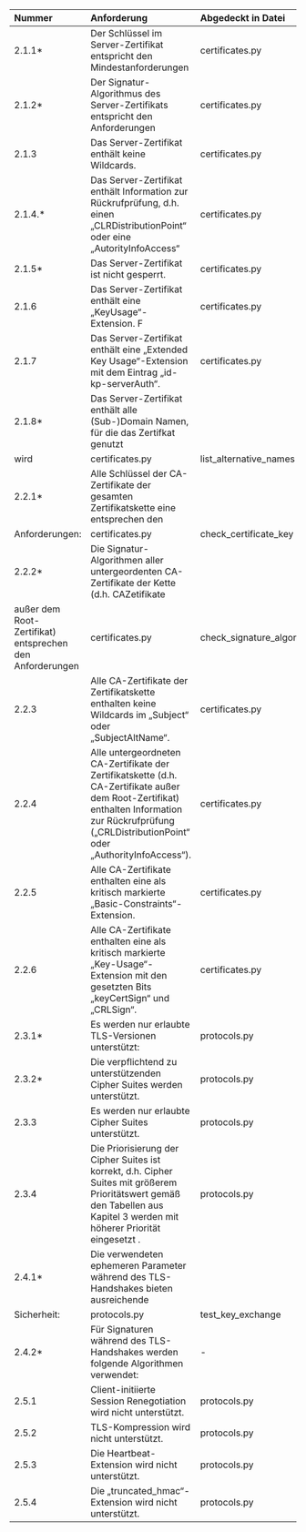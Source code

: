| Nummer                                                   | Anforderung                                                                                                                                                                                            | Abgedeckt in Datei        | Abdeckt in Funktion                    | Anmerkung                                                                                    |
|:---------------------------------------------------------|:-------------------------------------------------------------------------------------------------------------------------------------------------------------------------------------------------------|:--------------------------|:---------------------------------------|:---------------------------------------------------------------------------------------------|
| 2.1.1*                                                   | Der Schlüssel im Server-Zertifikat entspricht den Mindestanforderungen                                                                                                                                 | certificates.py           | check_certificate_key                  |                                                                                              |
| 2.1.2*                                                   | Der Signatur-Algorithmus des Server-Zertifikats entspricht den Anforderungen                                                                                                                           | certificates.py           | check_signature_algorithm              |                                                                                              |
| 2.1.3                                                    | Das Server-Zertifikat enthält keine Wildcards.                                                                                                                                                         | certificates.py           | check_for_wildcards                    |                                                                                              |
| 2.1.4.*                                                  | Das Server-Zertifikat enthält Information zur Rückrufprüfung, d.h. einen „CLRDistributionPoint“ oder eine „AutorityInfoAccess“                                                                         | certificates.py           | check_cert_for_crl, check_cert_for_aia |                                                                                              |
| 2.1.5*                                                   | Das Server-Zertifikat ist nicht gesperrt.                                                                                                                                                              | certificates.py           | check_cert_for_revocation              |                                                                                              |
| 2.1.6                                                    | Das Server-Zertifikat enthält eine „KeyUsage“-Extension. F                                                                                                                                             | certificates.py           | check_cert_for_keyusage                |                                                                                              |
| 2.1.7                                                    | Das Server-Zertifikat enthält eine „Extended Key Usage“-Extension mit dem Eintrag „id-kp-serverAuth“.                                                                                                  | certificates.py           | check_cert_for_extended_keyusage       |                                                                                              |
| 2.1.8*                                                   | Das Server-Zertifikat enthält alle (Sub-)Domain Namen, für die das Zertifkat genutzt                                                                                                                   |                           |                                        |                                                                                              |
| wird                                                     | certificates.py                                                                                                                                                                                        | list_alternative_names    |                                        |                                                                                              |
| 2.2.1*                                                   | Alle Schlüssel der CA-Zertifikate der gesamten Zertifikatskette eine entsprechen den                                                                                                                   |                           |                                        |                                                                                              |
| Anforderungen:                                           | certificates.py                                                                                                                                                                                        | check_certificate_key     |                                        |                                                                                              |
| 2.2.2*                                                   | Die Signatur-Algorithmen aller untergeordenten CA-Zertifikate der Kette (d.h. CAZetifikate                                                                                                             |                           |                                        |                                                                                              |
| außer dem Root-Zertifikat) entsprechen den Anforderungen | certificates.py                                                                                                                                                                                        | check_signature_algorithm |                                        |                                                                                              |
| 2.2.3                                                    | Alle CA-Zertifikate der Zertifikatskette enthalten keine Wildcards im „Subject“ oder „SubjectAltName“.                                                                                                 | certificates.py           | check_for_wildcards                    |                                                                                              |
| 2.2.4                                                    | Alle untergeordneten CA-Zertifikate der Zertifikatskette (d.h. CA-Zertifikate außer dem Root-Zertifikat) enthalten Information zur Rückrufprüfung („CRLDistributionPoint“ oder „AuthorityInfoAccess“). | certificates.py           | check_cert_for_crl, check_cert_for_aia |                                                                                              |
| 2.2.5                                                    | Alle CA-Zertifikate enthalten eine als kritisch markierte „Basic-Constraints“-Extension.                                                                                                               | certificates.py           | check_basic_constraint                 |                                                                                              |
| 2.2.6                                                    | Alle CA-Zertifikate enthalten eine als kritisch markierte „Key-Usage“-Extension mit den gesetzten Bits „keyCertSign“ und „CRLSign“.                                                                    | certificates.py           | check_cert_for_keyusage                |                                                                                              |
| 2.3.1*                                                   | Es werden nur erlaubte TLS-Versionen unterstützt:                                                                                                                                                      | protocols.py              | test_supported_protocols               |                                                                                              |
| 2.3.2*                                                   | Die verpflichtend zu unterstützenden Cipher Suites werden unterstützt.                                                                                                                                 | protocols.py              | test_supported_cipher_suites           |                                                                                              |
| 2.3.3                                                    | Es werden nur erlaubte Cipher Suites unterstützt.                                                                                                                                                      | protocols.py              | test_supported_cipher_suites           |                                                                                              |
| 2.3.4                                                    | Die Priorisierung der Cipher Suites ist korrekt, d.h. Cipher Suites mit größerem Prioritätswert gemäß den Tabellen aus Kapitel 3 werden mit höherer Priorität eingesetzt .                             | protocols.py              | test_supported_cipher_suites           |                                                                                              |
| 2.4.1*                                                   | Die verwendeten ephemeren Parameter während des TLS-Handshakes bieten ausreichende                                                                                                                     |                           |                                        |                                                                                              |
| Sicherheit:                                              | protocols.py                                                                                                                                                                                           | test_key_exchange         |                                        |                                                                                              |
| 2.4.2*                                                   | Für Signaturen während des TLS-Handshakes werden folgende Algorithmen verwendet:                                                                                                                       | -                         | -                                      | Soll gemäßt Checkliste in den Konfigurationseinstellungen der TLS-Bibliothek geprüft werden. |
| 2.5.1                                                    | Client-initiierte Session Renegotiation wird nicht unterstützt.                                                                                                                                        | protocols.py              | test_session_renegotiation             |                                                                                              |
| 2.5.2                                                    | TLS-Kompression wird nicht unterstützt.                                                                                                                                                                | protocols.py              | test_tls_compression                   |                                                                                              |
| 2.5.3                                                    | Die Heartbeat-Extension wird nicht unterstützt.                                                                                                                                                        | protocols.py              | test_heartbeat_extension               |                                                                                              |
| 2.5.4                                                    | Die „truncated_hmac“-Extension wird nicht unterstützt.                                                                                                                                                 | protocols.py              | test_heartbeat_extension               |                                                                                              |
